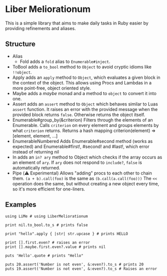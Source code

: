 <!-- vim: set noexpandtab tabstop=3 :miv -->

Liber Meliorationum
================================================================================

This is a simple library that aims to make daily tasks in Ruby easier by providing refinements and aliases.

Structure
--------------------------------------------------------------------------------

-	Alias
	-	Fold
		adds a `fold` alias to `Enumerable#inject`.
-	ToBool
	adds a `to_bool` method to `Object` to avoid cryptic idioms like `!!object`.
-	Apply
	adds an `apply` method to `Object`,
	which evaluates a given block in the context of the object.
	This allows using Procs and Lambdas in a more point-free, object oriented style.
-	Maybe
	adds a *maybe* monad and a method to `object` to convert it into one.
-	Assert
	adds an `assert` method to `Object` which behaves similar to Luas `assert` function.
	It raises an error with the provided message when the provided block returns `false`.
	Otherwise returns the object itself.
-	Enumerable#group\_by(&criterion)
	Filters through the elements of an Enumerable. Calls `criterion` on every
	element and groups elements by what `criterion` returns.
	Returns a hash mapping criterion(element) => [element, element, ...]
-	EnumerableNumbered
	Adds Enumerable#second method (works as expected)
	and Enumerable#first!, #second! and #last!, which error instead of returning nil
-	In
	adds an `in? ary` method to Object which checks if the array occurs as an
	element of `ary`. If `ary` does not respond to `include?`, `false` is
	automatically returned.
-	Pipe (⚠️ Experimental)
	Allows "adding" procs to each other to chain them.
	`(a + b).call(foo)` is the same as `(b.call(a.call(foo)))`
	The `<<` operation does the same, but without creating a new object every
	time, so it's more efficient for one-liners.

Examples
--------------------------------------------------------------------------------

	using LiMe # using LiberMeliorationum

	print nil.to_bool.to_s # prints false

	print "hello".apply { |str| str.upcase } # prints HELLO

	print [].first.even? # raises an error
	print [].maybe.first.even?.value # prints nil

	puts 'Hello'.quote # prints "Hello"

	puts 20.assert('Number is not even', &:even?).to_s # prints 20
	puts 19.assert('Number is not even', &:even?).to_s # Raises an error
